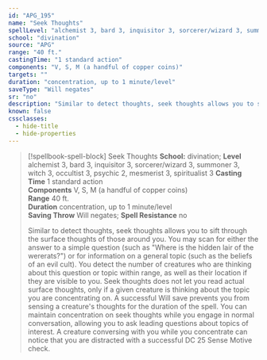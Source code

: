 ```yaml
---
id: "APG_195"
name: "Seek Thoughts"
spellLevel: "alchemist 3, bard 3, inquisitor 3, sorcerer/wizard 3, summoner 3, witch 3, occultist 3, psychic 2, mesmerist 3, spiritualist 3"
school: "divination"
source: "APG"
range: "40 ft."
castingTime: "1 standard action"
components: "V, S, M (a handful of copper coins)"
targets: ""
duration: "concentration, up to 1 minute/level"
saveType: "Will negates"
sr: "no"
description: "Similar to detect thoughts, seek thoughts allows you to sift through the surface thoughts of those around you. You may scan for either the answer to a simple question (such as \"Where is the hidden lair of the wererats?\") or for information on a general topic (such as the beliefs of an evil cult). You detect the number of creatures who are thinking about this question or topic within range, as well as their location if they are visible to you. Seek thoughts does not let you read actual surface thoughts, only if a given creature is thinking about the topic you are concentrating on. A successful Will save prevents you from sensing a creature's thoughts for the duration of the spell.  You can maintain concentration on seek thoughts while you engage in normal conversation, allowing you to ask leading questions about topics of interest. A creature conversing with you while you concentrate can notice that you are distracted with a successful DC 25 Sense Motive check."
known: false
cssclasses:
  - hide-title
  - hide-properties
---
```


> [!spellbook-spell-block] Seek Thoughts
> **School:** divination; **Level** alchemist 3, bard 3, inquisitor 3, sorcerer/wizard 3, summoner 3, witch 3, occultist 3, psychic 2, mesmerist 3, spiritualist 3
> **Casting Time** 1 standard action  
> **Components** V, S, M (a handful of copper coins)  
> **Range** 40 ft.  
> **Duration** concentration, up to 1 minute/level  
> **Saving Throw** Will negates; **Spell Resistance** no
> 
> Similar to detect thoughts, seek thoughts allows you to sift through the surface thoughts of those around you. You may scan for either the answer to a simple question (such as "Where is the hidden lair of the wererats?") or for information on a general topic (such as the beliefs of an evil cult). You detect the number of creatures who are thinking about this question or topic within range, as well as their location if they are visible to you. Seek thoughts does not let you read actual surface thoughts, only if a given creature is thinking about the topic you are concentrating on. A successful Will save prevents you from sensing a creature's thoughts for the duration of the spell.  You can maintain concentration on seek thoughts while you engage in normal conversation, allowing you to ask leading questions about topics of interest. A creature conversing with you while you concentrate can notice that you are distracted with a successful DC 25 Sense Motive check.